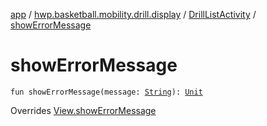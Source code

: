 [app](../../index.md) / [hwp.basketball.mobility.drill.display](../index.md) / [DrillListActivity](index.md) / [showErrorMessage](.)

# showErrorMessage

`fun showErrorMessage(message: `[`String`](https://kotlinlang.org/api/latest/jvm/stdlib/kotlin/-string/index.html)`): `[`Unit`](https://kotlinlang.org/api/latest/jvm/stdlib/kotlin/-unit/index.html)

Overrides [View.showErrorMessage](../-drill-list-activity-contract/-view/show-error-message.md)

